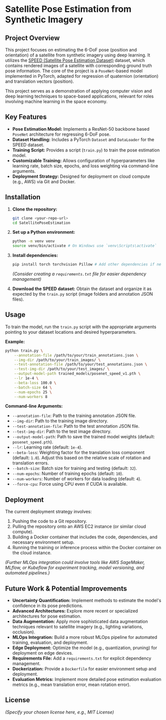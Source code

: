 # Satellite Pose Estimation from Synthetic Imagery

## Project Overview

This project focuses on estimating the 6-DoF pose (position and orientation) of a satellite from synthetic imagery using deep learning. It utilizes the [SPEED (Satellite Pose Estimation Dataset)](https://arxiv.org/abs/1807.01136) dataset, which contains rendered images of a satellite with corresponding ground truth pose information. The core of the project is a `PoseNet`-based model implemented in PyTorch, adapted for regression of quaternion (orientation) and translation vectors (position).

This project serves as a demonstration of applying computer vision and deep learning techniques to space-based applications, relevant for roles involving machine learning in the space economy.

## Key Features

*   **Pose Estimation Model:** Implements a ResNet-50 backbone based `PoseNet` architecture for regressing 6-DoF pose.
*   **Dataset Handling:** Includes a PyTorch `Dataset` and `DataLoader` for the SPEED dataset.
*   **Training Script:** Provides a script (`train.py`) to train the pose estimation model.
*   **Customizable Training:** Allows configuration of hyperparameters like learning rate, batch size, epochs, and loss weighting via command-line arguments.
*   **Deployment Strategy:** Designed for deployment on cloud compute (e.g., AWS) via Git and Docker.

## Installation

1.  **Clone the repository:**
    ```bash
    git clone <your-repo-url>
    cd SatellitePoseEstimation
    ```
2.  **Set up a Python environment:**
    ```bash
    python -m venv venv
    source venv/bin/activate # On Windows use `venv\Scripts\activate`
    ```
3.  **Install dependencies:**
    ```bash
    pip install torch torchvision Pillow # Add other dependencies if needed, e.g., numpy
    ```
    *(Consider creating a `requirements.txt` file for easier dependency management)*

4.  **Download the SPEED dataset:** Obtain the dataset and organize it as expected by the `train.py` script (image folders and annotation JSON files).

## Usage

To train the model, run the `train.py` script with the appropriate arguments pointing to your dataset locations and desired hyperparameters.

**Example:**

```bash
python train.py \
    --annotation-file /path/to/your/train_annotations.json \
    --img-dir /path/to/your/train_images/ \
    --test-annotation-file /path/to/your/test_annotations.json \
    --test-img-dir /path/to/your/test_images/ \
    --output-model-path trained_models/posenet_speed_v1.pth \
    --lr 1e-4 \
    --beta-loss 100.0 \
    --batch-size 64 \
    --num-epochs 25 \
    --num-workers 8
```

**Command-line Arguments:**

*   `--annotation-file`: Path to the training annotation JSON file.
*   `--img-dir`: Path to the training image directory.
*   `--test-annotation-file`: Path to the test annotation JSON file.
*   `--test-img-dir`: Path to the test image directory.
*   `--output-model-path`: Path to save the trained model weights (default: `posenet_speed.pth`).
*   `--lr`: Learning rate (default: `1e-4`).
*   `--beta-loss`: Weighting factor for the translation loss component (default: `1.0`). Adjust this based on the relative scale of rotation and translation errors.
*   `--batch-size`: Batch size for training and testing (default: `32`).
*   `--num-epochs`: Number of training epochs (default: `10`).
*   `--num-workers`: Number of workers for data loading (default: `4`).
*   `--force-cpu`: Force using CPU even if CUDA is available.

## Deployment

The current deployment strategy involves:

1.  Pushing the code to a Git repository.
2.  Pulling the repository onto an AWS EC2 instance (or similar cloud compute).
3.  Building a Docker container that includes the code, dependencies, and necessary environment setup.
4.  Running the training or inference process within the Docker container on the cloud instance.

*(Further MLOps integration could involve tools like AWS SageMaker, MLflow, or Kubeflow for experiment tracking, model versioning, and automated pipelines.)*

## Future Work & Potential Improvements

*   **Uncertainty Quantification:** Implement methods to estimate the model's confidence in its pose predictions.
*   **Advanced Architectures:** Explore more recent or specialized architectures for pose estimation.
*   **Data Augmentation:** Apply more sophisticated data augmentation techniques relevant to satellite imagery (e.g., lighting variations, occlusion).
*   **MLOps Integration:** Build a more robust MLOps pipeline for automated training, evaluation, and deployment.
*   **Edge Deployment:** Optimize the model (e.g., quantization, pruning) for deployment on edge devices.
*   **Requirements File:** Add a `requirements.txt` for explicit dependency management.
*   **Dockerization:** Provide a `Dockerfile` for easier environment setup and deployment.
*   **Evaluation Metrics:** Implement more detailed pose estimation evaluation metrics (e.g., mean translation error, mean rotation error).

## License

*(Specify your chosen license here, e.g., MIT License)*